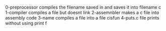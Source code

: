 0-preprocessor compiles the filename saved in  and saves it into filename c
1-compiler compiles a file but doesnt link
2-assemnbler makes a c file into assembly code
3-name compiles a file into a file cisfun
4-puts.c file prints without using print f
